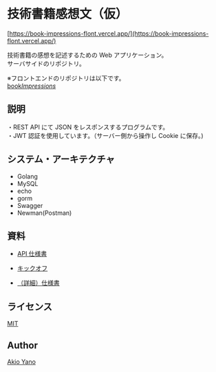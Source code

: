 # 技術書籍感想文（仮）

[https://book-impressions-flont.vercel.app/](https://book-impressions-flont.vercel.app/)

技術書籍の感想を記述するための Web アプリケーション。  
サーバサイドのリポジトリ。

※フロントエンドのリポジトリは以下です。  
[book*Impressions*](https://github.com/AkiUnleash/book_Impressions_flont)

## 説明

・REST API にて JSON をレスポンスするプログラムです。  
・JWT 認証を使用しています。（サーバー側から操作し Cookie に保存。)

## システム・アーキテクチャ

- Golang
- MySQL
- echo
- gorm
- Swagger
- Newman(Postman)

## 資料

- [API 仕様書](https://docs.google.com/spreadsheets/d/1AHCkOTM2onoyZiDAALHW0c1cl-VFEsgJNe2G5teIIEM/edit#gid=518044906)

- [キックオフ](https://drive.google.com/file/d/1FPf8qS8_9-phvvcSqlxaWNJepr4lX_Ff/view?usp=sharing)

- [（詳細）仕様書](https://drive.google.com/file/d/1Yms36qpE3XEarAj4ApzjPpoOB6Uiq2X5/view?usp=sharing)

## ライセンス

[MIT](https://github.com/tcnksm/tool/blob/master/LICENCE)

## Author

[Akio Yano](https://github.com/AkiUnleash)
